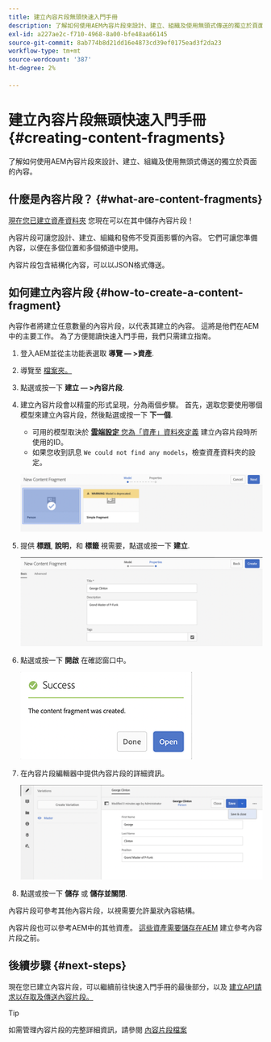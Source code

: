 ```yaml
---
title: 建立內容片段無頭快速入門手冊
description: 了解如何使用AEM內容片段來設計、建立、組織及使用無頭式傳送的獨立於頁面的內容。
exl-id: a227ae2c-f710-4968-8a00-bfe48aa66145
source-git-commit: 8ab774b8d21dd16e4873cd39ef0175ead3f2da23
workflow-type: tm+mt
source-wordcount: '387'
ht-degree: 2%

---
```


# 建立內容片段無頭快速入門手冊 {#creating-content-fragments}

了解如何使用AEM內容片段來設計、建立、組織及使用無頭式傳送的獨立於頁面的內容。

## 什麼是內容片段？ {#what-are-content-fragments}

[現在您已建立資產資料夾](create-assets-folder.md) 您現在可以在其中儲存內容片段！

內容片段可讓您設計、建立、組織和發佈不受頁面影響的內容。 它們可讓您準備內容，以便在多個位置和多個頻道中使用。

內容片段包含結構化內容，可以以JSON格式傳送。

## 如何建立內容片段 {#how-to-create-a-content-fragment}

內容作者將建立任意數量的內容片段，以代表其建立的內容。 這將是他們在AEM中的主要工作。 為了方便閱讀快速入門手冊，我們只需建立指南。

1. 登入AEM並從主功能表選取 **導覽 — >資產**.
1. 導覽至 [檔案夾。](create-assets-folder.md)
1. 點選或按一下 **建立 — >內容片段**.
1. 建立內容片段會以精靈的形式呈現，分為兩個步驟。 首先，選取您要使用哪個模型來建立內容片段，然後點選或按一下 **下一個**.
   * 可用的模型取決於 [**雲端設定** 您為「資產」資料夾定義](create-assets-folder.md) 建立內容片段時所使用的ID。
   * 如果您收到訊息 `We could not find any models`，檢查資產資料夾的設定。

   ![選取內容片段模型](../assets/content-fragment-model-select.png)
1. 提供 **標題**, **說明**，和 **標籤** 視需要，點選或按一下 **建立**.

   ![建立內容片段](../assets/content-fragment-create.png)
1. 點選或按一下 **開啟** 在確認窗口中。

   ![內容片段已建立確認](../assets/content-fragment-confirmation.png)
1. 在內容片段編輯器中提供內容片段的詳細資訊。

   ![內容片段編輯器](../assets/content-fragment-edit.png)
1. 點選或按一下 **儲存** 或  **儲存並關閉**.

內容片段可參考其他內容片段，以視需要允許巢狀內容結構。

內容片段也可以參考AEM中的其他資產。 [這些資產需要儲存在AEM](/help/assets/manage-assets.md) 建立參考內容片段之前。

## 後續步驟 {#next-steps}

現在您已建立內容片段，可以繼續前往快速入門手冊的最後部分，以及 [建立API請求以存取及傳送內容片段。](create-api-request.md)

>[!TIP]
>
>如需管理內容片段的完整詳細資訊，請參閱 [內容片段檔案](/help/assets/content-fragments/content-fragments.md)
